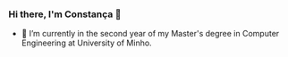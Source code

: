 ### Hi there, I'm Constança 👋



- 🔭 I’m currently in the second year of my Master's degree in Computer Engineering at University of Minho.
<!-- - 🌱 I’m currently learning ...
- 👯 I’m looking to collaborate on ...
- 🤔 I’m looking for help with ...
- 💬 Ask me about ...
- 📫 How to reach me: ...
- 😄 Pronouns: ...
- ⚡ Fun fact: ...
-->



